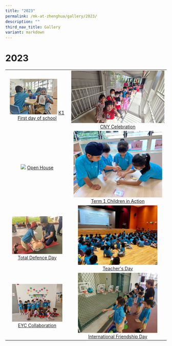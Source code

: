 ```yaml
---
title: "2023"
permalink: /mk-at-zhenghua/gallery/2023/
description: ""
third_nav_title: Gallery
variant: markdown
---
```

# 2023

|                 |                                     |
|:-------------:|:----------------:|
|<img style="width:80%" src="/images/Children%20in%20Action.jpeg"> <a href="https://photos.app.goo.gl/PyKMPJCmrF9AcY4q8" target="_blank"> K1 First day of school</a> | <img style="width:100%;margin-right:190px;" src="/images/20230120_105708.jpeg"> <a href="https://photos.app.goo.gl/rnBk7s4tf6dJwfVY6" target="_blank"> CNY Celebration</a> 
|<img style="width:86%" src="/images/MK-Open%20House.jpg"> <a href="https://photos.app.goo.gl/Led4RMDx9iV1CsLz9" target="_blank"> Open House</a> | <img style="width:95%" src="/images/children%20in%20action%20term%201.jpeg"> <a href="https://photos.app.goo.gl/isaJiqYZo3LzR4WPA" target="_blank"> Term 1 Children in Action</a> 
|<img style="width:85%" src="/images/total%20defence%20day.JPG"> <a href="https://photos.app.goo.gl/LcUkQk4VymNPwNDA7" target="_blank"> Total Defence Day</a>|<img style="width:85%" src="/images/MK%20Photos/teachers__day_2023.jpeg"> <a href="https://photos.app.goo.gl/gea86tZ71pH2HZVg6" target="_blank"> Teacher's Day</a>
|<img style="width:85%" src="/images/MK%20Photos/eyc-mk.jpg"> <a href="https://photos.app.goo.gl/KSMLzsiicTs4KFAYA" target="_blank"> EYC Collaboration</a>|<img style="width:85%" src="/images/MK%20Photos/ifd-mk.jpg"> <a href="https://photos.app.goo.gl/robKsCiYPSMRex8f9" target="_blank"> International Friendship Day</a>



